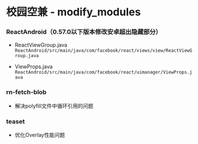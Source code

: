 # 校园空兼 - modify_modules

### ReactAndroid（0.57.0以下版本修改安卓超出隐藏部分）
- ReactViewGroup.java
	`ReactAndroid/src/main/java/com/facebook/react/views/view/ReactViewGroup.java`
	
- ViewProps.java
	`ReactAndroid/src/main/java/com/facebook/react/uimanager/ViewProps.java`
	
### rn-fetch-blob
- 解决polyfill文件中循环引用的问题

### teaset
- 优化Overlay性能问题